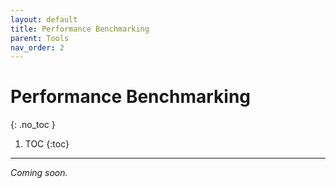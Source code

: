 ```yaml
---
layout: default
title: Performance Benchmarking
parent: Tools
nav_order: 2
---
```


# Performance Benchmarking
{: .no_toc }

1. TOC
{:toc}
---

*Coming soon.*

